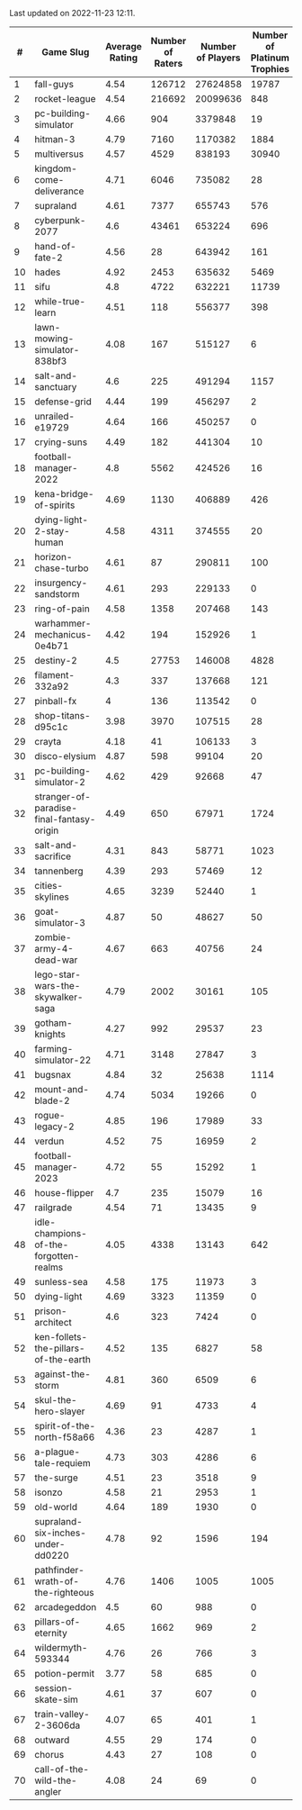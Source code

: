 Last updated on 2022-11-23 12:11.


|#|Game Slug|Average Rating|Number of Raters|Number of Players|Number of Platinum Trophies|Max Rarity (%)|
|---|---|---|---|---|---|---|
|1|fall-guys|4.54|126712|27624858|19787|4|
|2|rocket-league|4.54|216692|20099636|848|75|
|3|pc-building-simulator|4.66|904|3379848|19|48|
|4|hitman-3|4.79|7160|1170382|1884|48|
|5|multiversus|4.57|4529|838193|30940|78|
|6|kingdom-come-deliverance|4.71|6046|735082|28|30|
|7|supraland|4.61|7377|655743|576|99|
|8|cyberpunk-2077|4.6|43461|653224|696|62|
|9|hand-of-fate-2|4.56|28|643942|161|72|
|10|hades|4.92|2453|635632|5469|89|
|11|sifu|4.8|4722|632221|11739|96|
|12|while-true-learn|4.51|118|556377|398|93|
|13|lawn-mowing-simulator-838bf3|4.08|167|515127|6|88|
|14|salt-and-sanctuary|4.6|225|491294|1157|83|
|15|defense-grid|4.44|199|456297|2|80|
|16|unrailed-e19729|4.64|166|450257|0|3|
|17|crying-suns|4.49|182|441304|10|65|
|18|football-manager-2022|4.8|5562|424526|16|49|
|19|kena-bridge-of-spirits|4.69|1130|406889|426|94|
|20|dying-light-2-stay-human|4.58|4311|374555|20|0.6|
|21|horizon-chase-turbo|4.61|87|290811|100|83|
|22|insurgency-sandstorm|4.61|293|229133|0|6|
|23|ring-of-pain|4.58|1358|207468|143|96|
|24|warhammer-mechanicus-0e4b71|4.42|194|152926|1|24|
|25|destiny-2|4.5|27753|146008|4828|95|
|26|filament-332a92|4.3|337|137668|121|93|
|27|pinball-fx|4|136|113542|0|86|
|28|shop-titans-d95c1c|3.98|3970|107515|28|98|
|29|crayta|4.18|41|106133|3|23|
|30|disco-elysium|4.87|598|99104|20|28|
|31|pc-building-simulator-2|4.62|429|92668|47|75|
|32|stranger-of-paradise-final-fantasy-origin|4.49|650|67971|1724|98|
|33|salt-and-sacrifice|4.31|843|58771|1023|91|
|34|tannenberg|4.39|293|57469|12|85|
|35|cities-skylines|4.65|3239|52440|1|75|
|36|goat-simulator-3|4.87|50|48627|50|90|
|37|zombie-army-4-dead-war|4.67|663|40756|24|66|
|38|lego-star-wars-the-skywalker-saga|4.79|2002|30161|105|98|
|39|gotham-knights|4.27|992|29537|23|34|
|40|farming-simulator-22|4.71|3148|27847|3|80|
|41|bugsnax|4.84|32|25638|1114|97|
|42|mount-and-blade-2|4.74|5034|19266|0|5|
|43|rogue-legacy-2|4.85|196|17989|33|0.8|
|44|verdun|4.52|75|16959|2|72|
|45|football-manager-2023|4.72|55|15292|1|80|
|46|house-flipper|4.7|235|15079|16|93|
|47|railgrade|4.54|71|13435|9|98|
|48|idle-champions-of-the-forgotten-realms|4.05|4338|13143|642|9|
|49|sunless-sea|4.58|175|11973|3|37|
|50|dying-light|4.69|3323|11359|0|97|
|51|prison-architect|4.6|323|7424|0|39|
|52|ken-follets-the-pillars-of-the-earth|4.52|135|6827|58|49|
|53|against-the-storm|4.81|360|6509|6|26|
|54|skul-the-hero-slayer|4.69|91|4733|4|96|
|55|spirit-of-the-north-f58a66|4.36|23|4287|1|58|
|56|a-plague-tale-requiem|4.73|303|4286|6|92|
|57|the-surge|4.51|23|3518|9|94|
|58|isonzo|4.58|21|2953|1|61|
|59|old-world|4.64|189|1930|0|86|
|60|supraland-six-inches-under-dd0220|4.78|92|1596|194|99|
|61|pathfinder-wrath-of-the-righteous|4.76|1406|1005|1005|39|
|62|arcadegeddon|4.5|60|988|0|94|
|63|pillars-of-eternity|4.65|1662|969|2|80|
|64|wildermyth-593344|4.76|26|766|3|0.4|
|65|potion-permit|3.77|58|685|0|98|
|66|session-skate-sim|4.61|37|607|0|27|
|67|train-valley-2-3606da|4.07|65|401|1|88|
|68|outward|4.55|29|174|0|82|
|69|chorus|4.43|27|108|0|86|
|70|call-of-the-wild-the-angler|4.08|24|69|0|96|
